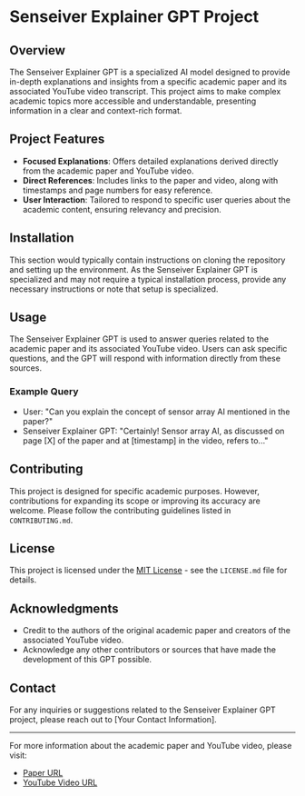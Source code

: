 # Senseiver Explainer GPT Project

## Overview
The Senseiver Explainer GPT is a specialized AI model designed to provide in-depth explanations and insights from a specific academic paper and its associated YouTube video transcript. This project aims to make complex academic topics more accessible and understandable, presenting information in a clear and context-rich format.

## Project Features
- **Focused Explanations**: Offers detailed explanations derived directly from the academic paper and YouTube video.
- **Direct References**: Includes links to the paper and video, along with timestamps and page numbers for easy reference.
- **User Interaction**: Tailored to respond to specific user queries about the academic content, ensuring relevancy and precision.

## Installation
This section would typically contain instructions on cloning the repository and setting up the environment. As the Senseiver Explainer GPT is specialized and may not require a typical installation process, provide any necessary instructions or note that setup is specialized.

## Usage
The Senseiver Explainer GPT is used to answer queries related to the academic paper and its associated YouTube video. Users can ask specific questions, and the GPT will respond with information directly from these sources.

### Example Query
- User: "Can you explain the concept of sensor array AI mentioned in the paper?"
- Senseiver Explainer GPT: "Certainly! Sensor array AI, as discussed on page [X] of the paper and at [timestamp] in the video, refers to..."

## Contributing
This project is designed for specific academic purposes. However, contributions for expanding its scope or improving its accuracy are welcome. Please follow the contributing guidelines listed in `CONTRIBUTING.md`.

## License
This project is licensed under the [MIT License](LICENSE.md) - see the `LICENSE.md` file for details.

## Acknowledgments
- Credit to the authors of the original academic paper and creators of the associated YouTube video.
- Acknowledge any other contributors or sources that have made the development of this GPT possible.

## Contact
For any inquiries or suggestions related to the Senseiver Explainer GPT project, please reach out to [Your Contact Information].

---

For more information about the academic paper and YouTube video, please visit:
- [Paper URL](https://www.nature.com/articles/s42256-023-00746-x)
- [YouTube Video URL](https://www.youtube.com/watch?v=XRgoOzj7wcU)

